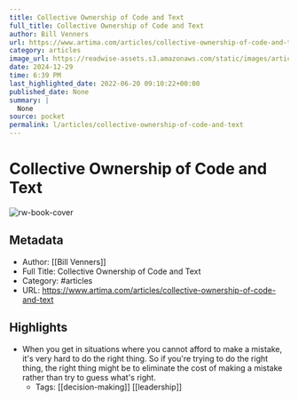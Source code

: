 ```yaml
---
title: Collective Ownership of Code and Text
full_title: Collective Ownership of Code and Text
author: Bill Venners
url: https://www.artima.com/articles/collective-ownership-of-code-and-text
category: articles
image_url: https://readwise-assets.s3.amazonaws.com/static/images/article1.be68295a7e40.png
date: 2024-12-29
time: 6:39 PM
last_highlighted_date: 2022-06-20 09:10:22+00:00
published_date: None
summary: |
  None
source: pocket
permalink: l/articles/collective-ownership-of-code-and-text
---
```

# Collective Ownership of Code and Text

![rw-book-cover](https://readwise-assets.s3.amazonaws.com/static/images/article1.be68295a7e40.png)

## Metadata
- Author: [[Bill Venners]]
- Full Title: Collective Ownership of Code and Text
- Category: #articles
- URL: https://www.artima.com/articles/collective-ownership-of-code-and-text

## Highlights
- When you get in situations where you cannot afford to make a mistake, it's very hard to do the right thing. So if you're trying to do the right thing, the right thing might be to eliminate the cost of making a mistake rather than try to guess what's right.
    - Tags: [[decision-making]] [[leadership]] 


